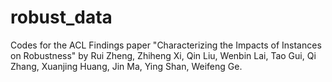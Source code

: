 # robust_data
Codes for the ACL Findings paper "Characterizing the Impacts of Instances on Robustness" by Rui Zheng, Zhiheng Xi, Qin Liu, Wenbin Lai, Tao Gui, Qi Zhang, Xuanjing Huang, Jin Ma, Ying Shan, Weifeng Ge.
